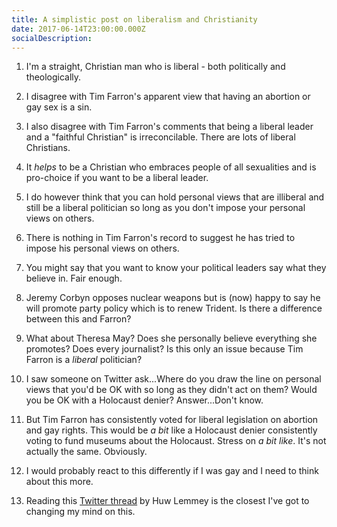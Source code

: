 ```yaml
---
title: A simplistic post on liberalism and Christianity
date: 2017-06-14T23:00:00.000Z
socialDescription:
---
```

1. I'm a straight, Christian man who is liberal - both politically and theologically.

1. I disagree with Tim Farron's apparent view that having an abortion or gay sex is a sin.

1. I also disagree with Tim Farron's comments that being a liberal leader and a "faithful Christian" is irreconcilable. There are lots of liberal Christians.

1. It *helps* to be a Christian who embraces people of all sexualities and is pro-choice if you want to be a liberal leader.

1. I do however think that you can hold personal views that are illiberal and still be a liberal politician so long as you don't impose your personal views on others.

1. There is nothing in Tim Farron's record to suggest he has tried to impose his personal views on others.

1. You might say that you want to know your political leaders say what they believe in. Fair enough.

1. Jeremy Corbyn opposes nuclear weapons but is (now) happy to say he will promote party policy which is to renew Trident. Is there a difference between this and Farron?

1. What about Theresa May? Does she personally believe everything she promotes? Does every journalist? Is this only an issue because Tim Farron is a *liberal* politician?

1. I saw someone on Twitter ask...Where do you draw the line on personal views that you'd be OK with so long as they didn't act on them? Would you be OK with a Holocaust denier? Answer...Don't know.

1. But Tim Farron has consistently voted for liberal legislation on abortion and gay rights. This would be *a bit* like a Holocaust denier consistently voting to fund museums about the Holocaust. Stress on *a bit like*. It's not actually the same. Obviously.

1. I would probably react to this differently if I was gay and I need to think about this more.

1. Reading this [Twitter thread](https://twitter.com/huwlemmey/status/875254164909109248) by Huw Lemmey is the closest I've got to changing my mind on this.
